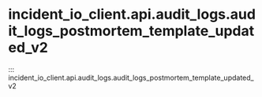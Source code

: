 # incident_io_client.api.audit_logs.audit_logs_postmortem_template_updated_v2

::: incident_io_client.api.audit_logs.audit_logs_postmortem_template_updated_v2
